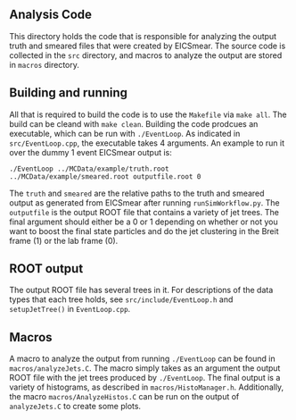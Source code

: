 ## Analysis Code

This directory holds the code that is responsible for analyzing the output truth and smeared files that were created by EICSmear. The source code is collected in the `src` directory, and macros to analyze the output are stored in `macros` directory.


## Building and running

All that is required to build the code is to use the `Makefile` via `make all`. The build can be cleand with `make clean`. Building the code prodcues an executable, which can be run with `./EventLoop`. As indicated in `src/EventLoop.cpp`, the executable takes 4 arguments. An example to run it over the dummy 1 event EICSmear output is:

```
./EventLoop ../MCData/example/truth.root ../MCData/example/smeared.root outputfile.root 0
```

The `truth` and `smeared` are the relative paths to the truth and smeared output as generated from EICSmear after running `runSimWorkflow.py`. The `outputfile` is the output ROOT file that contains a variety of jet trees. The final argument should either be a 0 or 1 depending on whether or not you want to boost the final state particles and do the jet clustering in the Breit frame (1) or the lab frame (0).


## ROOT output

The output ROOT file has several trees in it. For descriptions of the data types that each tree holds, see `src/include/EventLoop.h` and `setupJetTree()` in `EventLoop.cpp`. 

## Macros

A macro to analyze the output from running `./EventLoop` can be found in `macros/analyzeJets.C`. The macro simply takes as an argument the output ROOT file with the jet trees produced by `./EventLoop`. The final output is a variety of histograms, as described in `macros/HistoManager.h`. Additionally, the macro `macros/AnalyzeHistos.C` can be run on the output of `analyzeJets.C` to create some plots.
